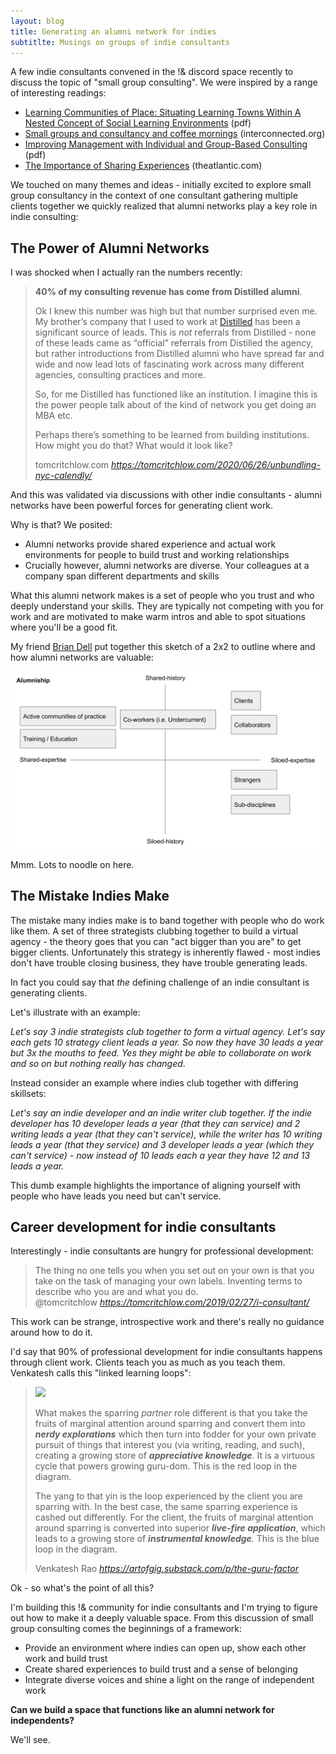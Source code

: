```yaml
---
layout: blog
title: Generating an alumni network for indies
subtitlte: Musings on groups of indie consultants
---
```


A few indie consultants convened in the !& discord space recently to discuss the topic of "small group consulting". We were inspired by a range of interesting readings:

- [Learning Communities of Place: Situating Learning Towns Within A Nested Concept of Social Learning Environments](https://www.dropbox.com/s/w3z4fxvo37s7crc/Learning%20Communities%20of%20Place.doc?dl=0) (pdf)
- [Small groups and consultancy and coffee mornings](http://interconnected.org/home/2015/10/07/small_groups_and_consultancy) (interconnected.org)
- [Improving Management with Individual and Group-Based Consulting](http://documents1.worldbank.org/curated/en/166671557929384690/pdf/Improving-Management-with-Individual-and-Group-Based-Consulting-Results-from-a-Randomized-Experiment-in-Colombia.pdf) (pdf)
- [The Importance of Sharing Experiences](https://www.theatlantic.com/health/archive/2014/10/the-importance-of-sharing-experiences/381493/) (theatlantic.com)

We touched on many themes and ideas - initially excited to explore small group consultancy in the context of one consultant gathering multiple clients together we quickly realized that alumni networks play a key role in indie consulting:

## The Power of Alumni Networks

I was shocked when I actually ran the numbers recently:

<blockquote class="quoteback" darkmode="" data-title="Can Calendly Unbundle NYC?" data-author="tomcritchlow.com" cite="https://tomcritchlow.com/2020/06/26/unbundling-nyc-calendly/">
<p><strong>40% of my consulting revenue has come from Distilled alumni</strong><span>.</span><br></p>

<p>Ok I knew this number was high but that number surprised even me. My brother’s company that I used to work at <a href="https://www.distilled.net/" target="_blank" rel="noopener">Distilled</a>&nbsp;has been a significant source of leads. This is <em>not</em> referrals from Distilled - none of these leads came as “official” referrals from Distilled the agency, but rather introductions from Distilled alumni who have spread far and wide and now lead lots of fascinating work across many different agencies, consulting practices and more.</p>

<p>So, for me Distilled has functioned like an institution. I imagine this is the power people talk about of the kind of network you get doing an MBA etc.</p>

<p>Perhaps there’s something to be learned from building institutions. How might you do that? What would it look like?</p>
<footer>tomcritchlow.com<cite> <a href="https://tomcritchlow.com/2020/06/26/unbundling-nyc-calendly/">https://tomcritchlow.com/2020/06/26/unbundling-nyc-calendly/</a></cite></footer>
</blockquote><script note="" src="https://cdn.jsdelivr.net/gh/Blogger-Peer-Review/quotebacks@1/quoteback.js"></script>

And this was validated via discussions with other indie consultants - alumni networks have been powerful forces for generating client work.

Why is that? We posited:

- Alumni networks provide shared experience and actual work environments for people to build trust and working relationships
- Crucially however, alumni networks are diverse. Your colleagues at a company span different departments and skills

What this alumni network makes is a set of people who you trust and who deeply understand your skills. They are typically not competing with you for work and are motivated to make warm intros and able to spot situations where you'll be a good fit.

My friend [Brian Dell](https://twitter.com/itsbdell) put together this sketch of a 2x2 to outline where and how alumni networks are valuable:

![](/images/alumni-matrix.svg)

Mmm. Lots to noodle on here.

## The Mistake Indies Make

The mistake many indies make is to band together with people who do work like them. A set of three strategists clubbing together to build a virtual agency - the theory goes that you can "act bigger than you are" to get bigger clients. Unfortunately this strategy is inherently flawed - most indies don't have trouble closing business, they have trouble generating leads.

In fact you could say that *the* defining challenge of an indie consultant is generating clients.

Let's illustrate with an example:

*Let's say 3 indie strategists club together to form a virtual agency. Let's say each gets 10 strategy client leads a year. So now they have 30 leads a year but 3x the mouths to feed. Yes they might be able to collaborate on work and so on but nothing really has changed*.

Instead consider an example where indies club together with differing skillsets:

*Let's say an indie developer and an indie writer club together. If the indie developer has 10 developer leads a year (that they can service) and 2 writing leads a year (that they can't service), while the writer has 10 writing leads a year (that they service) and 3 developer leads a year (which they can't service) - now instead of 10 leads each a year they have 12 and 13 leads a year.*

This dumb example highlights the importance of aligning yourself with people who have leads you need but can't service.

## Career development for indie consultants

Interestingly - indie consultants are hungry for professional development:

<blockquote class="quoteback" darkmode="" data-title="I%2C%20consultant%3F" data-author="@tomcritchlow" cite="https://tomcritchlow.com/2019/02/27/i-consultant/">
The thing no one tells you when you set out on your own is that you take on the task of managing your own labels. Inventing terms to describe who you are and what you do.
<footer>@tomcritchlow <cite><a href="https://tomcritchlow.com/2019/02/27/i-consultant/">https://tomcritchlow.com/2019/02/27/i-consultant/</a></cite></footer>
</blockquote>
<script note="" src="https://cdn.jsdelivr.net/gh/Blogger-Peer-Review/quotebacks@1/quoteback.js"></script>

This work can be strange, introspective work and there's really no guidance around how to do it.

I'd say that 90% of professional development for indie consultants happens through client work. Clients teach you as much as you teach them. Venkatesh calls this "linked learning loops":

<blockquote class="quoteback" darkmode="" data-title="The Guru Factor" data-author="Venkatesh Rao" cite="https://artofgig.substack.com/p/the-guru-factor">
<img src="https://cdn.substack.com/image/fetch/w_1456,c_limit,f_auto,q_auto:good,fl_progressive:steep/https%3A%2F%2Fbucketeer-e05bbc84-baa3-437e-9518-adb32be77984.s3.amazonaws.com%2Fpublic%2Fimages%2F4319079f-31e2-417d-9315-ba6d836d41ed_1320x956.png" />
<p>What makes the sparring <em>partner </em>role different is that you take the fruits of marginal attention around sparring and convert them into <em><strong>nerdy explorations</strong> </em>which then turn into fodder for your own private pursuit of things that interest you (via writing, reading, and such), creating a growing store of <em><strong>appreciative knowledge</strong></em>. It is a virtuous cycle that powers growing guru-dom. This is the red loop in the diagram.</p><p>The yang to that yin is the loop experienced by the client you are sparring with. In the best case, the same sparring experience is cashed out differently. For the client, the fruits of marginal attention around sparring is converted into superior <em><strong>live-fire application</strong></em>, which leads to a growing store of <em><strong>instrumental knowledge</strong>.</em> This is the blue loop in the diagram.</p>
<footer>Venkatesh Rao<cite> <a href="https://artofgig.substack.com/p/the-guru-factor">https://artofgig.substack.com/p/the-guru-factor</a></cite></footer>
</blockquote><script note="" src="https://cdn.jsdelivr.net/gh/Blogger-Peer-Review/quotebacks@1/quoteback.js"></script>

Ok - so what's the point of all this?

I'm building this !& community for indie consultants and I'm trying to figure out how to make it a deeply valuable space. From this discussion of small group consulting comes the beginnings of a framework:

- Provide an environment where indies can open up, show each other work and build trust 
- Create shared experiences to build trust and a sense of belonging
- Integrate diverse voices and shine a light on the range of independent work

**Can we build a space that functions like an alumni network for independents?**

We'll see.


